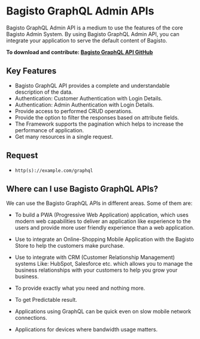 # Bagisto GraphQL Admin APIs

Bagisto GraphQL Admin API is a medium to use the features of the core Bagisto Admin System. By using Bagisto GraphQL Admin API, you can integrate your application to serve the default content of Bagisto.

**To download and contribute: [Bagisto GraphQL API GitHub](https://github.com/bagisto/headless-ecommerce/)**


## Key Features

- Bagisto GraphQL API provides a complete and understandable description of the data.
- Authentication: Customer Authentication with Login Details.
- Authentication: Admin Authentication with Login Details.
- Provide access to performed CRUD operations.
- Provide the option to filter the responses based on attribute fields.
- The Framework supports the pagination which helps to increase the performance of application.
- Get many resources in a single request.

## Request 

- `http(s)://example.com/graphql`

## Where can I use Bagisto GraphQL APIs?

We can use the Bagisto GraphQL APIs in different areas. Some of them are:

- To build a PWA (Progressive Web Application) application, which uses modern web capabilities to deliver an application like experience to the users and provide more user friendly experience than a web application.

- Use to integrate an Online-Shopping Mobile Application with the Bagisto Store to help the customers make purchase.

- Use to integrate with CRM (Customer Relationship Management) systems Like: HubSpot, Salesforce etc. which allows you to manage the business relationships with your customers to help you grow your business.

- To provide exactly what you need and nothing more.

- To get Predictable result.

- Applications using GraphQL can be quick even on slow mobile network connections.

- Applications for devices where bandwidth usage matters.